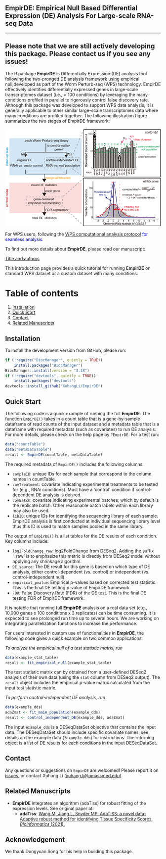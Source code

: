 ## EmpirDE: Empirical Null Based Differential Expression (DE) Analysis For Large-scale RNA-seq Data

------------------------------------------------------------------------
Please note that we are still actively developing this package. Please contact us if you see any issues!
------------------------------------------------------------------------

The R package **EmpirDE** is Differentially Expression (DE) analysis tool following the two-pronged DE analysis framework using empirical null,developed as part of the Worm Perturb-seq (WPS) technology. EmpirDE effectively identifies differentially expressed genes in large-scale transcriptomes dataset (i.e., > 100 conditions) by leveraging the many conditions profiled in parallel to rigorously control false discovery rate. Although this package was developed to support WPS data analysis, it is generally applicable to other similar large-scale transcriptomes data where many conditions are profiled together. The following illustration figure summarizes the two stages of EmpirDE framework:

<img src="man/figures/GitHub.png" width="600"/>


For WPS users, following the <span style="color:blue"> [WPS computational analysis protocol](https://github.com/XuhangLi/WPS) for seamless analysis.

To find out more details about **EmpirDE**, please read our manuscript:

[Title and authors](https://bioRxiv_link)

This introduction page provides a quick tutorial for running **EmpirDE** on standard WPS dataset or a custom dataset with many conditions. 

# Table of contents
1. [Installation](#installation-)
2. [Quick Start](#quick-start)
3. [Contact](#contact)
4. [Related Manuscripts](#related-manuscripts)


## Installation<a name="installation-"></a>

To install the development version from GitHub, please run:

``` r
if (!require("BiocManager", quietly = TRUE))
    install.packages("BiocManager")
BiocManager::install(version = "3.18")
if (!require("devtools", quietly = TRUE))
    install.packages("devtools")
devtools::install_github("XuhangLi/EmpirDE")
```

## Quick Start<a name="quick-start"></a>

The following code is a quick example of running the full **EmpirDE**. The function `EmpirDE()` takes in a count table that is a gene-by-sample dataframe of read counts of the input dataset and a metadata table that is a dataframe with required metadata (such as covariates) to run DE analysis. For more details, please check on the help page by `?EmpirDE`. For a test run:

``` r
data("countTable")
data("metaDataTable")
result <- EmpirDE(countTable, metaDataTable)
```

The required metadata of `EmpirDE()` includes the following columns:

- `sampleID`: unique IDs for each sample that correspond to the column names in countTable.
- `covTreatment`: covariate indicating experimental treatments to be tested for (e.g., RNAi conditions). Must have a 'control' condition if control-dependent DE analysis is deisred.
- `covBatch`: covariate indicating experimental batches, which by default is the replicate batch. Other reasonable batch labels within each library may also be used. 
- `libID`: unique IDs for identifying the sequencing library of each sample. EmpirDE analysis is first conducted at individual sequencing library level thus this ID is used to match samples pooled in the same library.

The output of `EmpirDE()` is a list tables for the DE results of each condition. Key columns include: 

-   `log2FoldChange_raw`: log2FoldChange from DESeq2. Adding the suffix '_raw' is to emphasize this metric is directly from DESeq2 model without applying any shrinkage algorithm.
-   `DE_source`: The DE result for this gene is based on which type of DE analysis, either control-dependent (vs. control) or independent (vs. control-independent null).
-   `empirical_pvalue`: Empirical p-values based on corrected test statistic. This is the final DE testing p-value of EmpirDE framework.
-   `FDR`: False Discovery Rate (FDR) of the DE test. This is the final DE testing FDR of EmpirDE framework.

It is notable that running full **EmpirDE** analysis on a real data set (e.g., 10,000 genes x 100 conditions x 3 replicates) can be time consuming. It is expected to see prolonged run time up to several hours. We are working on integrating parallelization functions to increase the performance.


For users interested in custom use of functionalities in **EmpirDE**, the following code gives a quick example on two common applications:


_To analyze the empirical null of a test statistic matrix, run_
``` r
data(example_stat_table)
result <- fit_empirical_null(example_stat_table)
```
The test statistic matrix can by obtained from a user-defined DESeq2 analysis of their own data (using the `stat` column from DESeq2 output). The `result` object includes the empirical p-value matrix calculated from the input test statistic matrix. 



_To perform control-independent DE analysis, run_
``` r
data(example_dds)
adaZmat <- fit_main_population(example_dds)
result <- control_independent_DE(example_dds, adaZmat)
```
The input `example_dds` is a DESeqDataSet objective that contains the input data. The DESeqDataSet should include specific covariate names, see details on the example data (`?example_dds`) for instructions. The returning object is a list of DE results for each conditions in the input DESeqDataSet.


## Contact<a name="contact"></a>

Any questions or suggestions on `EmpirDE` are welcomed! Please report it on [issues](https://github.com/XuhangLi/EmpirDE/issues), or contact Xuhang Li ([xuhang.li@umassmed.edu](mailto:xuhang.li@umassmed.edu)).

## Related Manuscripts<a name="related-manuscripts"></a>
-  **EmpirDE** integrates an algorithm (adaTiss) for robust fitting of the expression levels. See original paper at: 
    -   **adaTiss**: [Wang M, Jiang L, Snyder MP. AdaTiSS: a novel data-Adaptive robust method for identifying Tissue Specificity Scores. <em>Bioinformatics</em> (2021).]([https://www.nature.com/articles/s41587-023-01772-1](https://academic.oup.com/bioinformatics/article/37/23/4469/6306407))

## Acknowledgement
We thank Dongyuan Song for his help in building this package.

